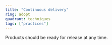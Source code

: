 ```yaml
---
title: "Continuous delivery"
ring: adopt
quadrant: techniques
tags: ["practices"]
---
```


Products should be ready for release at any time.
